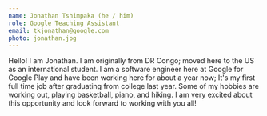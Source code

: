 ```yaml
---
name: Jonathan Tshimpaka (he / him)
role: Google Teaching Assistant
email: tkjonathan@google.com
photo: jonathan.jpg
---
```


Hello! I am Jonathan. I am originally from DR Congo; moved here to the US as an international student. I am a software engineer here at Google for Google Play and have been working here for about a year now; It's my first full time job after graduating from college last year. Some of my hobbies are working out, playing basketball, piano, and hiking.  I am very excited about this opportunity and look forward to working with you all! 
